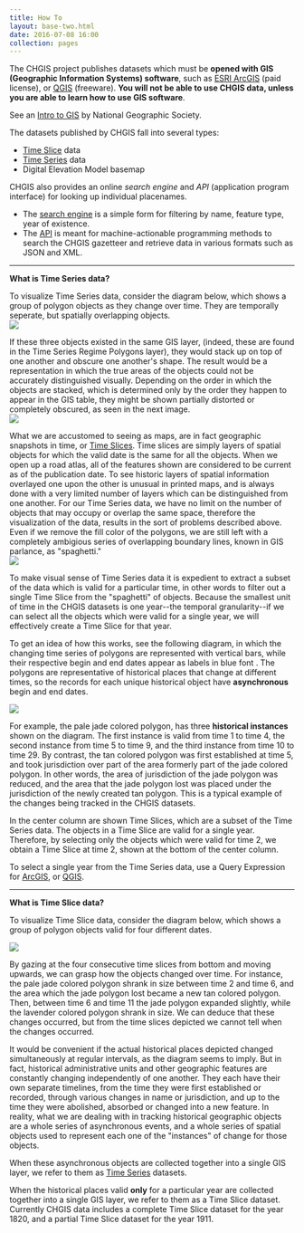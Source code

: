 ```yaml
---
title: How To
layout: base-two.html
date: 2016-07-08 16:00
collection: pages
---
```



The CHGIS project publishes datasets which must be <strong>opened with GIS (Geographic Information Systems) software</strong>, such as [ESRI ArcGIS](https://www.arcgis.com/features/index.html) (paid license),  or [QGIS](http://qgis.org/) (freeware).  <strong>You will not be able to use CHGIS data, unless you are able to learn how to use GIS software</strong>.

See an [Intro to GIS](http://www.nationalgeographic.org/encyclopedia/geographic-information-system-gis/) by National Geographic Society.

The datasets published by CHGIS fall into several types: 

* <a href="#time_slice">Time Slice</a> data
* <a href="#time_series">Time Series</a> data
* Digital Elevation Model basemap

CHGIS also provides an online *search engine* and *API* (application program interface) for looking up individual placenames.   

* The [search engine](../../search/) is a simple form for filtering by name, feature type, year of existence.  <a name="time_series"></a> 
* The [API](http://maps.cga.harvard.edu/tgaz/) is meant for machine-actionable programming methods to search the CHGIS gazetteer and retrieve data in various formats such as JSON and XML.

---

<p>
<b>What is Time Series data?</b>
<p>
To visualize Time Series data, consider the diagram below, which shows a group of polygon objects as they change over time.   They are temporally seperate, but spatially overlapping objects.
<br>
<img src="../../data/img/time_layers_1.gif">
<p>
If these three objects existed in the same GIS layer, (indeed, these are found in the Time Series Regime Polygons layer), they would stack up on top of one another and obscure one another's shape.  The result would be a representation in which the true areas of the objects could not be accurately distinguished visually.  Depending on the order in which the objects are stacked, which is determined only by the order they happen to appear in the GIS table, they might be shown partially distorted or completely obscured, as seen in the next image.
<br>
<img src="../../data/img/temp_layers2.gif">
<p>
What we are accustomed to seeing as maps, are in fact geographic snapshots in time, or <a href="#time_slice">Time Slices</a>.  Time slices are simply layers of spatial objects for which the valid date is the same for all the objects.   When we open up a road atlas, all of the features shown are considered to be current as of the publication date.   To see historic layers of spatial information overlayed one upon the other is unusual in printed maps, and is always done with a very limited number of layers which can be distinguished from one another.  For our Time Series data, we have no limit on the number of objects that may occupy or overlap the same space, therefore the visualization of the data, results in the sort of problems described above.   Even if we remove the fill color of the polygons, we are still left with a completely ambigious series of overlapping boundary lines, known in GIS parlance, as "spaghetti."   
<br>
<img src="../../data/img/temp_layers3.gif">
<p>
To make visual sense of Time Series data it is expedient to extract a subset of the data which is valid for a particular time, in other words to filter out a single Time Slice from the "spaghetti" of objects.  Because the smallest unit of time in the CHGIS datasets is one year--the temporal granularity--if we can select all the objects which were valid for a single year, we will effectively create a Time Slice for that year.
<p>
To get an idea of how this works, see the following diagram, in which the changing time series of polygons are represented with vertical bars, while their respective begin and end dates appear as labels in blue font .  The polygons are representative of historical places that change at different times, so the records for each unique historical object have <b>asynchronous</b> begin and end dates.
<p>
<img src="../../data/img/time_slice_vs_series.gif">
<p>
For example, the pale jade colored polygon, has three <b>historical instances</b> shown on the diagram.  The first instance is valid from time 1 to time 4, the second instance from time 5 to time 9, and the third instance from time 10 to time 29.  By contrast, the tan colored polygon was first established at time 5, and took jurisdiction over part of the area formerly part of the jade colored polygon.    In other words, the area of jurisdiction of the jade polygon was reduced, and the area that the jade polygon lost was placed under the jurisdiction of the newly created tan polygon.  This is a typical example of the changes being tracked in the CHGIS datasets.
<p>
In the center column are shown Time Slices, which are a subset of the Time Series data.   The objects in a Time Slice are valid for a single year.   Therefore, by selecting only the objects which were valid for time 2, we obtain a Time Slice at time 2, shown at the bottom of the center column.   
<p><a name="time_slice"></a>
To select a single year from the Time Series data, use a Query Expression for <a href="#arcgis">ArcGIS</a>, or <a href="#qgis">QGIS</a>.
<p>

---

<p><p>
<b>What is Time Slice data?</b>


<p>
To visualize Time Slice data, consider the diagram below, which shows a group of polygon objects valid for four different dates.
<p>
<img src="../../data/img/time_slice_only.gif">
<p>
By gazing at the four consecutive time slices from bottom and moving upwards, we can grasp how the objects changed over time.  For instance, the pale jade colored polygon shrank in size between time 2 and time 6, and the area which the jade polygon lost became a new tan colored polygon.  Then, between time 6 and time 11 the jade polygon expanded slightly, while the lavender colored polygon shrank in size.  We can deduce that these changes occurred, but from the time slices depicted we cannot tell when the changes occurred.
<p>
It would be convenient if the actual historical places depicted changed simultaneously at regular intervals, as the diagram seems to imply.  But in fact, historical administrative units and other geographic features are constantly changing independently of one another.  They each have their own separate timelines, from the time they were first established or recorded, through various changes in name or jurisdiction, and up to the time they were abolished, absorbed or changed into a new feature.  In reality, what we are dealing with in tracking historical geographic objects are a whole series of asynchronous events, and a whole series of spatial objects used to represent each one of the "instances" of change for those objects.  
<p>
When these asynchronous objects are collected together into a single GIS layer, we refer to them as <a href="#time_series">Time Series</a> datasets.  
<p>
When the historical places valid <b>only</b> for a particular year are collected together into a single GIS layer, we refer to them as a Time Slice dataset.   Currently CHGIS data includes a complete Time Slice dataset for the year 1820, and a partial Time Slice dataset for the year 1911.   